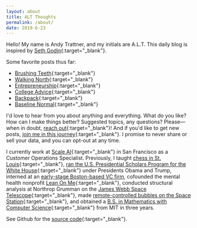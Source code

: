 ```yaml
---
layout: about
title: ALT Thoughts
permalink: /about/
date: 2019-6-23
---
```


Hello! My name is Andy Trattner, and my initials are A.L.T. This daily blog is inspired by [Seth Godin](https://seths.blog/2019/06/writing-not-plastics-not-wall-street/){:target="_blank"}.

Some favorite posts thus far:
- [Brushing Teeth](https://andytrattner.com/brushing-teeth.html){:target="_blank"}
- [Walking North](
https://andytrattner.com/walking-north.html){:target="_blank"}
- [Entrepreneurship](https://andytrattner.com/entrepreneurship.html){:target="_blank"}
- [College Advice](https://andytrattner.com/college-advice.html){:target="_blank"}
- [Backpack](https://andytrattner.com/backpack.html){:target="_blank"}
- [Baseline Normal](https://andytrattner.com/normal.html){:target="_blank"}

I'd love to hear from you about anything and everything. What do you like? How can I make things better? Suggested topics, any questions? Please&mdash;when in doubt, [reach out](https://forms.gle/kwANcR9NaYDAHDD16){:target="_blank"}! And if you'd like to get new posts, [join me in this journey](https://forms.gle/TngB7wUG2V2YVB6D9){:target="_blank"}. I promise to never share or sell your data, and you can opt-out at any time.

I currently work at [Scale AI](https://scale.ai/){:target="_blank"} in San Francisco as a Customer Operations Specialist. Previously, I taught [chess in St. Louis](https://saintlouischessclub.org/){:target="_blank"}, [ran the U.S. Presidential Scholars Program for the White House](https://blog.ed.gov/2017/07/the-ability-to-inspire/){:target="_blank"} under Presidents Obama and Trump, interned at an [early-stage Boston-based VC firm](https://www.pillar.vc/), cofounded the mental health nonprofit [Lean On Me](https://lean0n.me/){:target="_blank"}, conducted structural analysis at Northrop Grumman on the [James Webb Space Telescope](https://en.wikipedia.org/wiki/James_Webb_Space_Telescope){:target="_blank"}, made [remote-controlled bubbles on the Space Station](https://ntrs.nasa.gov/archive/nasa/casi.ntrs.nasa.gov/20160001341.pdf){:target="_blank"}, and obtained a [B.S. in Mathematics with Computer Science](/img/mit-diploma.png){:target="_blank"} from MIT in three years.

See Github for the [source code](https://github.com/trattner/trattner.github.io/){:target="_blank"}.
